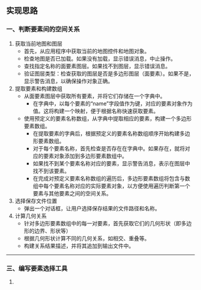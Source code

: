 ## 实现思路

###  一、判断要素间的空间关系
1. 获取当前地图和图层
   - 首先，从应用程序中获取当前的地图控件和地图对象。
   - 检查地图是否已加载。如果没有加载，显示错误消息，中止操作。
   - 查找指定名称的面要素图层。如果找不到图层，显示错误消息。
   - 验证图层类型：检查获取的图层是否是多边形图层（面要素）。如果不是，显示警告消息，以确保操作对象正确。
2. 提取要素和构建数组
   - 从面要素图层中获取所有要素，并将它们存储在一个字典中。
     - 在字典中，以每个要素的“name”字段值作为键，对应的要素对象作为值。这将构建一个映射，便于根据名称快速获取要素。
   - 使用预定义的要素名称数组，从字典中提取相应的要素，构建一个多边形要素数组。
     - 在提取要素的字典后，根据预定义的要素名称数组顺序开始构建多边形要素数组。
     - 对于每个要素名称，首先检查是否存在在字典中。如果存在，就将对应的要素对象添加到多边形要素数组中。
     - 如果找不到某个要素名称对应的要素，显示警告消息，表示在图层中找不到该要素。
     - 在完成对预定义要素名称数组的遍历后，多边形要素数组将包含与数组中每个要素名称对应的实际要素对象，以方便使用遍历判断第一个要素与其他要素之间的空间关系。
3. 选择保存文件位置
   - 弹出一个对话框，让用户选择保存结果的文件路径和名称。
4. 计算几何关系
   - 针对多边形要素数组中的每一对要素，首先获取它们的几何形状（即多边形的边界、形状等）
   - 根据几何形状计算不同的几何关系，如相交、重叠等。
   - 构建关系结果描述，并将其追加到输出文件中。

---

### **三、编写要素选择工具**

1. 